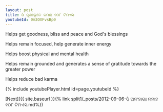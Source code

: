 ```yaml
---
layout: post
title: ଓଁ ଗୁଣଃଭୂତେ ନମାହ ୧୦୮ ଟିମଏସ
youtubeId: 0m3OXFvsBp0
---
```

 
 
Helps get goodness, bliss and peace and God's blessings
 
Helps remain focused, help generate inner energy 
 
Helps boost physical and mental health 
 
Helps remain grounded and generates a sense of gratitude towards the greater power 
 
Helps reduce bad karma
 
 
 
 


{% include youtubePlayer.html id=page.youtubeId %}
 
[Next]({{ site.baseurl }}{% link  split1/_posts/2012-09-06-ଓଁ ଅନଂହାୟା ନମାହ ୧୦୮ ଟିମଏସ.md%})
 
